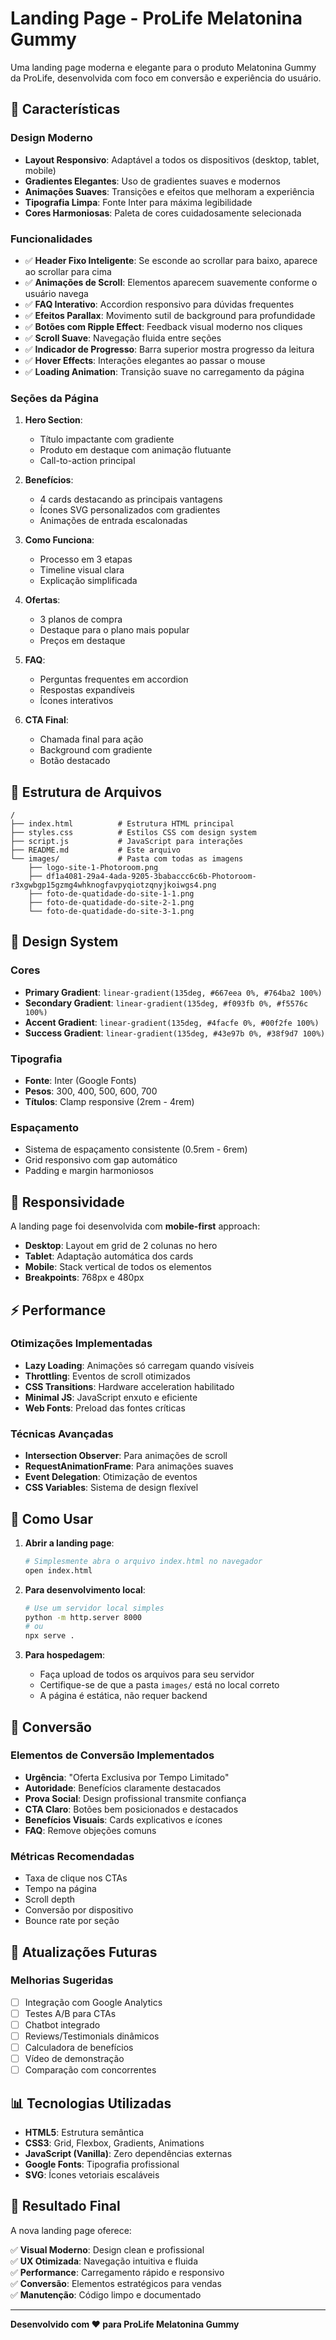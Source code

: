 # Landing Page - ProLife Melatonina Gummy

Uma landing page moderna e elegante para o produto Melatonina Gummy da ProLife, desenvolvida com foco em conversão e experiência do usuário.

## 🚀 Características

### Design Moderno
- **Layout Responsivo**: Adaptável a todos os dispositivos (desktop, tablet, mobile)
- **Gradientes Elegantes**: Uso de gradientes suaves e modernos
- **Animações Suaves**: Transições e efeitos que melhoram a experiência
- **Tipografia Limpa**: Fonte Inter para máxima legibilidade
- **Cores Harmoniosas**: Paleta de cores cuidadosamente selecionada

### Funcionalidades
- ✅ **Header Fixo Inteligente**: Se esconde ao scrollar para baixo, aparece ao scrollar para cima
- ✅ **Animações de Scroll**: Elementos aparecem suavemente conforme o usuário navega
- ✅ **FAQ Interativo**: Accordion responsivo para dúvidas frequentes
- ✅ **Efeitos Parallax**: Movimento sutil de background para profundidade
- ✅ **Botões com Ripple Effect**: Feedback visual moderno nos cliques
- ✅ **Scroll Suave**: Navegação fluida entre seções
- ✅ **Indicador de Progresso**: Barra superior mostra progresso da leitura
- ✅ **Hover Effects**: Interações elegantes ao passar o mouse
- ✅ **Loading Animation**: Transição suave no carregamento da página

### Seções da Página

1. **Hero Section**: 
   - Título impactante com gradiente
   - Produto em destaque com animação flutuante
   - Call-to-action principal

2. **Benefícios**: 
   - 4 cards destacando as principais vantagens
   - Ícones SVG personalizados com gradientes
   - Animações de entrada escalonadas

3. **Como Funciona**: 
   - Processo em 3 etapas
   - Timeline visual clara
   - Explicação simplificada

4. **Ofertas**: 
   - 3 planos de compra
   - Destaque para o plano mais popular
   - Preços em destaque

5. **FAQ**: 
   - Perguntas frequentes em accordion
   - Respostas expandíveis
   - Ícones interativos

6. **CTA Final**: 
   - Chamada final para ação
   - Background com gradiente
   - Botão destacado

## 📁 Estrutura de Arquivos

```
/
├── index.html          # Estrutura HTML principal
├── styles.css          # Estilos CSS com design system
├── script.js           # JavaScript para interações
├── README.md           # Este arquivo
└── images/             # Pasta com todas as imagens
    ├── logo-site-1-Photoroom.png
    ├── df1a4081-29a4-4ada-9205-3babaccc6c6b-Photoroom-r3xgwbgp15gzmg4whknogfavpyqiotzqnyjkoiwgs4.png
    ├── foto-de-quatidade-do-site-1-1.png
    ├── foto-de-quatidade-do-site-2-1.png
    └── foto-de-quatidade-do-site-3-1.png
```

## 🎨 Design System

### Cores
- **Primary Gradient**: `linear-gradient(135deg, #667eea 0%, #764ba2 100%)`
- **Secondary Gradient**: `linear-gradient(135deg, #f093fb 0%, #f5576c 100%)`
- **Accent Gradient**: `linear-gradient(135deg, #4facfe 0%, #00f2fe 100%)`
- **Success Gradient**: `linear-gradient(135deg, #43e97b 0%, #38f9d7 100%)`

### Tipografia
- **Fonte**: Inter (Google Fonts)
- **Pesos**: 300, 400, 500, 600, 700
- **Títulos**: Clamp responsive (2rem - 4rem)

### Espaçamento
- Sistema de espaçamento consistente (0.5rem - 6rem)
- Grid responsivo com gap automático
- Padding e margin harmoniosos

## 📱 Responsividade

A landing page foi desenvolvida com **mobile-first** approach:

- **Desktop**: Layout em grid de 2 colunas no hero
- **Tablet**: Adaptação automática dos cards
- **Mobile**: Stack vertical de todos os elementos
- **Breakpoints**: 768px e 480px

## ⚡ Performance

### Otimizações Implementadas
- **Lazy Loading**: Animações só carregam quando visíveis
- **Throttling**: Eventos de scroll otimizados
- **CSS Transitions**: Hardware acceleration habilitado
- **Minimal JS**: JavaScript enxuto e eficiente
- **Web Fonts**: Preload das fontes críticas

### Técnicas Avançadas
- **Intersection Observer**: Para animações de scroll
- **RequestAnimationFrame**: Para animações suaves
- **Event Delegation**: Otimização de eventos
- **CSS Variables**: Sistema de design flexível

## 🔧 Como Usar

1. **Abrir a landing page**:
   ```bash
   # Simplesmente abra o arquivo index.html no navegador
   open index.html
   ```

2. **Para desenvolvimento local**:
   ```bash
   # Use um servidor local simples
   python -m http.server 8000
   # ou
   npx serve .
   ```

3. **Para hospedagem**:
   - Faça upload de todos os arquivos para seu servidor
   - Certifique-se de que a pasta `images/` está no local correto
   - A página é estática, não requer backend

## 🎯 Conversão

### Elementos de Conversão Implementados
- **Urgência**: "Oferta Exclusiva por Tempo Limitado"
- **Autoridade**: Benefícios claramente destacados
- **Prova Social**: Design profissional transmite confiança
- **CTA Claro**: Botões bem posicionados e destacados
- **Benefícios Visuais**: Cards explicativos e ícones
- **FAQ**: Remove objeções comuns

### Métricas Recomendadas
- Taxa de clique nos CTAs
- Tempo na página
- Scroll depth
- Conversão por dispositivo
- Bounce rate por seção

## 🔄 Atualizações Futuras

### Melhorias Sugeridas
- [ ] Integração com Google Analytics
- [ ] Testes A/B para CTAs
- [ ] Chatbot integrado
- [ ] Reviews/Testimonials dinâmicos
- [ ] Calculadora de benefícios
- [ ] Vídeo de demonstração
- [ ] Comparação com concorrentes

## 📊 Tecnologias Utilizadas

- **HTML5**: Estrutura semântica
- **CSS3**: Grid, Flexbox, Gradients, Animations
- **JavaScript (Vanilla)**: Zero dependências externas
- **Google Fonts**: Tipografia profissional
- **SVG**: Ícones vetoriais escaláveis

## 🎉 Resultado Final

A nova landing page oferece:

✅ **Visual Moderno**: Design clean e profissional  
✅ **UX Otimizada**: Navegação intuitiva e fluida  
✅ **Performance**: Carregamento rápido e responsivo  
✅ **Conversão**: Elementos estratégicos para vendas  
✅ **Manutenção**: Código limpo e documentado  

---

**Desenvolvido com ❤️ para ProLife Melatonina Gummy**

